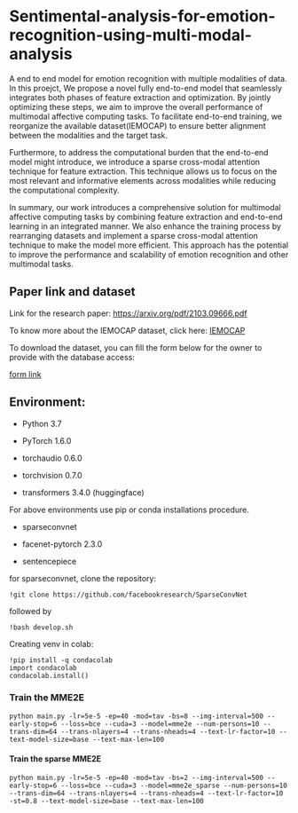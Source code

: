 # Sentimental-analysis-for-emotion-recognition-using-multi-modal-analysis
A end to end model for emotion recognition with multiple modalities of data.
In this proejct, 
We propose a novel fully end-to-end model that seamlessly integrates both phases of feature extraction and optimization. By jointly optimizing these steps, we aim to improve the overall performance of multimodal affective computing tasks. To facilitate end-to-end training, we reorganize the available dataset(IEMOCAP) to ensure better alignment between the modalities and the target task.

Furthermore, to address the computational burden that the end-to-end model might introduce, we introduce a sparse cross-modal attention technique for feature extraction. This technique allows us to focus on the most relevant and informative elements across modalities while reducing the computational complexity.

In summary, our work introduces a comprehensive solution for multimodal affective computing tasks by combining feature extraction and end-to-end learning in an integrated manner. We also enhance the training process by rearranging datasets and implement a sparse cross-modal attention technique to make the model more efficient. This approach has the potential to improve the performance and scalability of emotion recognition and other multimodal tasks.

## Paper link and dataset
Link for the research paper: https://arxiv.org/pdf/2103.09666.pdf

To know more about the IEMOCAP dataset, click here: [IEMOCAP](https://sail.usc.edu/iemocap/)

To download the dataset, you can fill the form below for the owner to provide with the database access:

[form link](https://github.com/GANeelima/Multimodal-Person-Identification-)
## Environment:
+ Python 3.7

+ PyTorch 1.6.0

+ torchaudio 0.6.0

+ torchvision 0.7.0

+ transformers 3.4.0 (huggingface)

For above environments use pip or conda installations procedure.

+ sparseconvnet

+ facenet-pytorch 2.3.0

+ sentencepiece

for sparseconvnet, clone the repository:

```
!git clone https://github.com/facebookresearch/SparseConvNet
```

followed by 

```
!bash develop.sh
```

Creating venv in colab:

```
!pip install -q condacolab
import condacolab
condacolab.install()
```

### Train the MME2E
```
python main.py -lr=5e-5 -ep=40 -mod=tav -bs=8 --img-interval=500 --early-stop=6 --loss=bce --cuda=3 --model=mme2e --num-persons=10 --trans-dim=64 --trans-nlayers=4 --trans-nheads=4 --text-lr-factor=10 --text-model-size=base --text-max-len=100

```

#### Train the sparse MME2E
```
python main.py -lr=5e-5 -ep=40 -mod=tav -bs=2 --img-interval=500 --early-stop=6 --loss=bce --cuda=3 --model=mme2e_sparse --num-persons=10 --trans-dim=64 --trans-nlayers=4 --trans-nheads=4 --text-lr-factor=10 -st=0.8 --text-model-size=base --text-max-len=100
```

